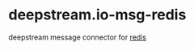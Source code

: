 deepstream.io-msg-redis
===================

deepstream message connector for [redis](http://redis.io/)

